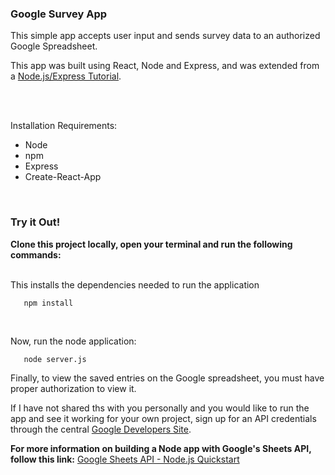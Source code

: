 ### Google Survey App

This simple app accepts user input and sends survey data to an authorized Google Spreadsheet.

This app was built using React, Node and Express, and was extended from a [Node.js/Express Tutorial](https://codeburst.io/build-a-weather-website-in-30-minutes-with-node-js-express-openweather-a317f904897b).

<br/>
<br/>

Installation Requirements:
- Node
- npm
- Express
- Create-React-App

<br/>

### Try it Out!

  
**Clone this project locally, open your terminal and run the following commands:**
<br/>
<br/>
 
This installs the dependencies needed to run the application
```
   npm install
```
<br/>

Now, run the node application:

```
   node server.js
```


Finally, to view the saved entries on the Google spreadsheet, you must have proper authorization to view it. 

If I have not shared ths with you personally and you would like to run the app  and see it working for your own project,
sign up for an API credentials through the central [Google Developers Site](https://console.developers.google.com/start/api?id=sheets.googleapis.com).



**For more information on building a Node app with Google's Sheets API, follow this link:**
[Google Sheets API - Node.js Quickstart](https://developers.google.com/sheets/api/quickstart/nodejs#step_3_set_up_the_sample)
